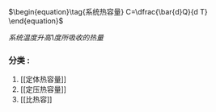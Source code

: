 $\begin{equation}\tag{系统热容量}
C=\dfrac{\bar{d}Q}{d T}
\end{equation}$

$\begin{equation}\tag{系统热容量}
系统温度升高1度所吸收的热量
\end{equation}$
### 分类 :

1. [[定体热容量]]
2. [[定压热容量]]
3. [[比热容]]